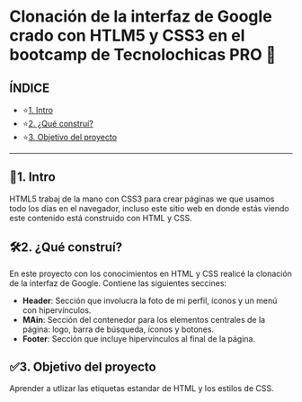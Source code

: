 # Clonación de la interfaz de Google crado con HTLM5 y CSS3 en el bootcamp de Tecnolochicas PRO 💜
## ÍNDICE 
* ⭐[1. Intro](https://github.com/VioletMB/Clon-de-interfaz-Google/edit/main/README.md#3-objetivo-del-proyecto)
* ⭐[2. ¿Qué construí?](https://github.com/VioletMB/Clon-de-interfaz-Google/edit/main/README.md#3-objetivo-del-proyecto)
* ⭐[3. Objetivo del proyecto](https://github.com/VioletMB/Clon-de-interfaz-Google/edit/main/README.md#3-objetivo-del-proyecto)


****

## 📌1. Intro 
HTML5 trabaj de la mano con CSS3 para crear páginas we que usamos todo los días en el navegador, incluso este sitio web en donde estás viendo este contenido está construido con HTML y CSS.

## 🛠2. ¿Qué construí?
En este proyecto con los conocimientos en HTML y CSS realicé la clonación de la interfaz de Google. Contiene las siguientes seccines:
* **Header**: Sección que involucra la foto de mi perfil, íconos y un menú con hipervínculos.
* **MAin**: Sección del contenedor para los elementos centrales de la página: logo, barra de búsqueda, íconos y botones.
* **Footer**: Sección que incluye hipervínculos al final de la página.

## ✅3. Objetivo del proyecto
Aprender a utlizar las etiquetas estandar de HTML y los estilos de CSS.

